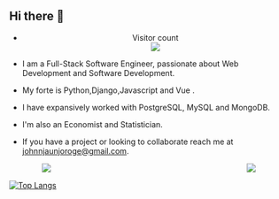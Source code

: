 ## Hi there 👋

<!--
**John-Njau/John-Njau** is a ✨ _special_ ✨ repository because its `README.md` (this file) appears on your GitHub profile.

Here are some ideas to get you started:

- 🔭 I’m currently working on ...
- 🌱 I’m currently learning ...
- 👯 I’m looking to collaborate on ...
- 🤔 I’m looking for help with ...
- 💬 Ask me about ...
- 📫 How to reach me: ...
- 😄 Pronouns: ...
- ⚡ Fun fact: ...
-->
- <p align="center"> 
  Visitor count<br>
  <img src="https://profile-counter.glitch.me/john-njau/count.svg" />
</p>

-  I am a Full-Stack Software Engineer, passionate about Web Development and Software Development.
- My forte is Python,Django,Javascript and Vue .
- I have expansively worked with PostgreSQL, MySQL and MongoDB.

- I'm also an Economist and Statistician.

- If you have a project or looking to collaborate reach me at <a>johnnjaunjoroge@gmail.com</a>.


<div style="display: flex; flex-wrap:wrap; ">
  <span style="margin:auto; width:50%">
        <img src="https://github-readme-streak-stats.herokuapp.com?user=john-njau&theme=radical" />
  </span> 
 <br>
  <span style="margin:auto">
        <img src="https://github-readme-stats.vercel.app/api?username=John-Njau&hide=issues&show_icons=true&theme=radical)](https://github.com/anuraghazra/github-readme-stats" />
   </span>
</div>

 [![Top Langs](https://github-readme-stats.vercel.app/api/top-langs/?username=John-Njau)](https://github.com/anuraghazra/github-readme-stats) 


